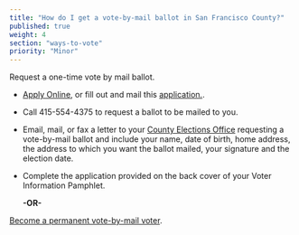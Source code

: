 ```yaml
---
title: "How do I get a vote-by-mail ballot in San Francisco County?"
published: true
weight: 4
section: "ways-to-vote"
priority: "Minor"
---
```


Request a one-time vote by mail ballot.  

- [Apply Online](http://sfelections.org/tools/vbmapp/index.php), or fill out and mail this [application.](https://sfelections.sfgov.org/sites/default/files/Documents/Voting/2018/N18_VBMApp_ENCH.pdf).    

- Call 415-554-4375 to request a ballot to be mailed to you.  

- Email, mail, or fax a letter to your [County Elections Office](#section-election-office-contact) requesting a vote-by-mail ballot and include your name, date of birth, home address, the address to which you want the ballot mailed, your signature and the election date.  

- Complete the application provided on the back cover of your Voter Information Pamphlet.  

  **-OR-**  
  
[Become a permanent vote-by-mail voter](https://sfelections.sfgov.org/sites/default/files/Documents/Voting/2018/N18_VBMApp_ENCH.pdf).  
